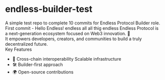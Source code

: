 # endless-builder-test
A simple test repo to complete 10 commits for Endless Protocol Builder role.
First commit - Hello Endless!
endless all 
all thig endless
Endless Protocol is a next-generation ecosystem focused on Web3 innovation. 🚀  
It empowers developers, creators, and communities to build a truly decentralized future.  
Key Features
- 🔗 Cross-chain interoperability
Scalable infrastructure  
- 🛠️ Builder-first approach  
- 🌍 Open-source contributions
